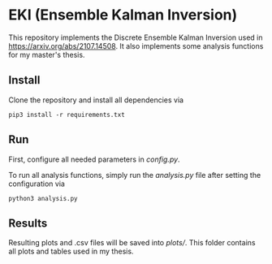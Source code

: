 # EKI (Ensemble Kalman Inversion)

This repository implements the Discrete Ensemble Kalman Inversion used in https://arxiv.org/abs/2107.14508.
It also implements some analysis functions for my master's thesis.

## Install
Clone the repository and install all dependencies via

    pip3 install -r requirements.txt


## Run
First, configure all needed parameters in *config.py*.

To run all analysis functions, simply run the *analysis.py* file after setting the configuration via

    python3 analysis.py
    
## Results
Resulting plots and .csv files will be saved into *plots/*.
This folder contains all plots and tables used in my thesis.
